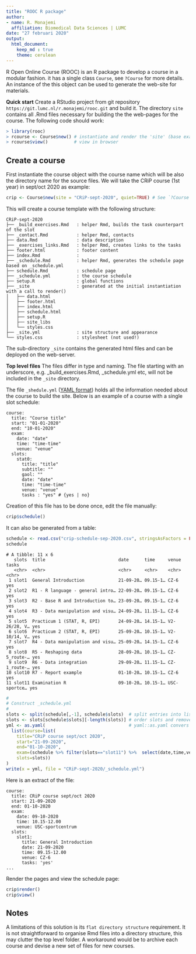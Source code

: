 ```yaml
---
title: "ROOC R package"
author:
- name: R. Monajemi
  affiliation: Biomedical Data Sciences | LUMC
date: "27 februari 2020"
output: 
  html_document:
    keep_md : true
    theme: cerulean
---
```




R Open Online Course (ROOC) is an R package to develop a course in a modular fashion. it has a single class `Course`, see  `?Course` for more details. An instance of the this object can be used to generate the web-site for materials. 


**Quick start** Create a RStudio project from git repository `https://git.lumc.nl/r.monajemi/rooc.git` and build it. The directory `site` contains all .Rmd files necessary for building the the web-pages for the course. The following code should work: 


```r
> library(rooc)
> rcourse <- Course$new() # instantiate and render the 'site' (base example)
> rcourse$view()          # view in browser
```

## Create a course

First instantiate the course object with the course name which will be also the directory name for the source files. We will take the CRiP course (1st year) in sept/oct 2020 as example: 


```r
crip <- Course$new(site = "CRiP-sept-2020", quiet=TRUE) # See `?Course` for further usage.
```

This will create a course template with the following structure: 

```code 
CRiP-sept-2020
├── _build_exercises.Rmd   : helper Rmd, builds the task counterpart of the slot  
├── _contact.Rmd           : helper Rmd, contacts
├── data.Rmd               : data description
├── _exercises_links.Rmd   : helper Rmd, creates links to the tasks
├── footer.html            : footer content  
├── index.Rmd              : 
├── _schedule.Rmd          : helper Rmd, generates the schedule page based on _schedule.yml
├── schedule.Rmd           : schedule page
├── _schedule.yml          : the course schedule  
├── setup.R                : global functions
├── _site                  : generated at the initial instantiation with a call to render()
│   ├── data.html
│   ├── footer.html
│   ├── index.html
│   ├── schedule.html
│   ├── setup.R
│   ├── site_libs
│   └── styles.css
├── _site.yml              : site structure and appearance
└── styles.css             : stylesheet (not used!)   
```

The sub-directory `_site` contains the generated html files and can be deployed on the web-server.   

**Top level files** The files differ in type and naming. The file starting with an underscore, e.g. _build_exercises.Rmd, _schedule.yml etc, 
will not be included in the `_site` directory. 

The file `_shedule.yml` ([YAML format](https://en.wikipedia.org/wiki/YAML)) holds all the information needed about the course to build the 
site. Below is an example of a course with a single slot schedule: 

```code
course:
  title: "Course title"
  start: "01-01-2020"
  end: "10-01-2020"
  exam:
    date: "date"
    time: "time-time"
    venue: "venue"
  slots:
    stat0:
      title: "title"
      subtitle: ""
      gaol: "" 
      date: "date"
      time: "time-time"
      venue: "venue"
      tasks : "yes" # {yes | no}   
```

Creation of this file has to be done once, edit the file manually:


```r
crip$schedule()
```

It can also be generated from a table: 


```r
schedule <- read.csv("crip-schedule-sep-2020.csv", stringsAsFactors = FALSE) %>%  as_tibble()
schedule
```

```
# A tibble: 11 x 6
   slots  title                            date      time     venue        tasks
   <chr>  <chr>                            <chr>     <chr>    <chr>        <chr>
 1 slot1  General Introduction             21-09-20… 09.15-1… CZ-6         yes  
 2 slot2  R1 - R language - general intro… 22-09-20… 09.15-1… CZ-6         yes  
 3 slot3  R2 - Base R and Introduction to… 23-09-20… 09.15-1… CZ-6         yes  
 4 slot4  R3 - Data manipulation and visu… 24-09-20… 11.15-1… CZ-6         yes  
 5 slot5  Practicum 1 (STAT, R, EPI)       24-09-20… 14.15-1… V2-26/28, V… yes  
 6 slot6  Practicum 2 (STAT, R, EPI)       25-09-20… 10.15-1… V2-10/14, V… yes  
 7 slot7  R4 - Data manipulation and visu… 25-09-20… 14.15-1… CZ-6         yes  
 8 slot8  R5 - Reshaping data              28-09-20… 10.15-1… CZ-5_route-… yes  
 9 slot9  R6 - Data integration            29-09-20… 11.15-1… CZ-1_route-… yes  
10 slot10 R7 - Report example              01-10-20… 10.15-1… CZ-6         yes  
11 slot11 Examination R                    09-10-20… 10.15-1… USC-sportce… yes  
```



```r
#
# Construct _schedule.yml
#
slots <- split(schedule[,-1], schedule$slots)  # split entries into list of entries without slots variable
slots <- slots[schedule$slots][-length(slots)] # order slots and remove exam entry
yml <- as.yaml(                                # yaml::as.yaml convers a list structure into YAML format      
  list(course=list(
    title="CRiP course sept/oct 2020",
    start="21-09-2020",
    end="01-10-2020",
    exam=(schedule %>% filter(slots=="slot11") %>%  select(date,time,venue)),  
    slots=slots))
)
write(x = yml, file = "CRiP-sept-2020/_schedule.yml")
```

Here is an extract of the file: 

```code 
course:
  title: CRiP course sept/oct 2020
  start: 21-09-2020
  end: 01-10-2020
  exam:
    date: 09-10-2020
    time: 10.15-12.00
    venue: USC-sportcentrum
  slots:
    slot1:
      title: General Introduction
      date: 21-09-2020
      time: 09.15-12.00
      venue: CZ-6
      tasks: 'yes'
...
```


Render the pages and view the schedule page:


```r
crip$render()
crip$view()
```


## Notes

A limitations of this solution is its `flat directory structure` requirement. It is not straightforward to organise Rmd files into a directory structure, this may clutter the top level folder. A workaround would be to archive each course and devise a new set of files for new courses. 








